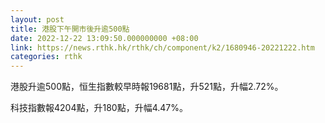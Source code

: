 ```yaml
---
layout: post
title: 港股下午開市後升逾500點
date: 2022-12-22 13:09:50.000000000 +08:00
link: https://news.rthk.hk/rthk/ch/component/k2/1680946-20221222.htm
categories: rthk
---
```


港股升逾500點，恒生指數較早時報19681點，升521點，升幅2.72%。

科技指數報4204點，升180點，升幅4.47%。
